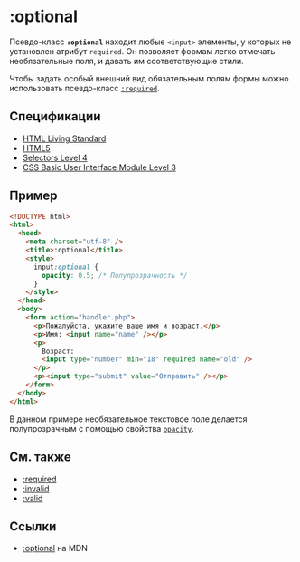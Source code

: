 # :optional

Псевдо-класс **`:optional`** находит любые `<input>` элементы, у которых не установлен атрибут `required`. Он позволяет формам легко отмечать необязательные поля, и давать им соответствующие стили.

Чтобы задать особый внешний вид обязательным полям формы можно использовать псевдо-класс [`:required`](required.md).

## Спецификации

- [HTML Living Standard](https://html.spec.whatwg.org/multipage/#selector-optional)
- [HTML5](https://www.w3.org/TR/html50/#selector-optional)
- [Selectors Level 4](https://drafts.csswg.org/selectors-4/#opt-pseudos)
- [CSS Basic User Interface Module Level 3](https://drafts.csswg.org/css-ui-3/#pseudo-required-value)

## Пример

```html
<!DOCTYPE html>
<html>
  <head>
    <meta charset="utf-8" />
    <title>:optional</title>
    <style>
      input:optional {
        opacity: 0.5; /* Полупрозрачность */
      }
    </style>
  </head>
  <body>
    <form action="handler.php">
      <p>Пожалуйста, укажите ваше имя и возраст.</p>
      <p>Имя: <input name="name" /></p>
      <p>
        Возраст:
        <input type="number" min="18" required name="old" />
      </p>
      <p><input type="submit" value="Отправить" /></p>
    </form>
  </body>
</html>
```

В данном примере необязательное текстовое поле делается полупрозрачным с помощью свойства [`opacity`](opacity.md).

## См. также

- [:required](required.md)
- [:invalid](invalid.md)
- [:valid](valid.md)

## Ссылки

- [:optional](https://developer.mozilla.org/ru/docs/Web/CSS/:optional) на MDN
